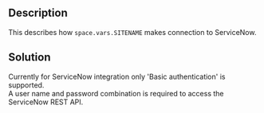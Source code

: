 ## Description

This describes how <code class="expression">space.vars.SITENAME</code> makes connection to ServiceNow.

## Solution

Currently for ServiceNow integration only 'Basic authentication' is supported.  
A user name and password combination is required to access the ServiceNow REST API.

